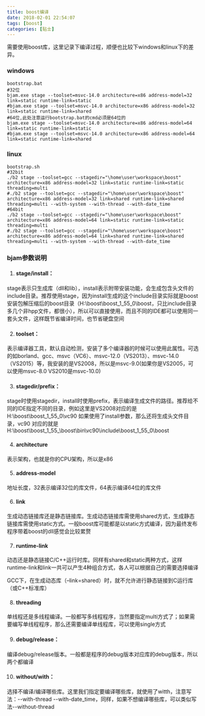 ```yaml
---
title: boost编译
date: 2018-02-01 22:54:07
tags: [boost]
categories: [贴士]
---
```


需要使用boost库，这里记录下编译过程<!-- more -->，顺便也比较下windows和linux下的差异。

### windows

```shell
bootstrap.bat
#32位
bjam.exe stage --toolset=msvc-14.0 architecture=x86 address-model=32 link=static runtime-link=static
#bjam.exe stage --toolset=msvc-14.0 architecture=x86 address-model=32 link=static runtime-link=shared
#64位,此处注意运行bootstrap.bat的cmd必须是64位的
bjam.exe stage --toolset=msvc-14.0 architecture=x86 address-model=64 link=static runtime-link=static
#bjam.exe stage --toolset=msvc-14.0 architecture=x86 address-model=64 link=static runtime-link=shared
```

### linux

```shell
bootstrap.sh
#32bit
./b2 stage --toolset=gcc --stagedir="\home\user\workspace\boost" architecture=x86 address-model=32 link=static runtime-link=static threading=multi
#./b2 stage --toolset=gcc --stagedir="\home\user\workspace\boost" architecture=x86 address-model=32 link=shared runtime-link=shared threading=multi --with-system --with-thread --with-date_time
#64bit
./b2 stage --toolset=gcc --stagedir="\home\user\workspace\boost" architecture=x86 address-model=64 link=static runtime-link=static threading=multi
#./b2 stage --toolset=gcc --stagedir="\home\user\workspace\boost" architecture=x86 address-model=64 link=shared runtime-link=shared threading=multi --with-system --with-thread --with-date_time
```



### bjam参数说明

1. #### stage/install：

stage表示只生成库（dll和lib），install表示附带安装功能，会生成包含头文件的include目录。推荐使用stage，因为install生成的这个include目录实际就是boost安装包解压缩后的boost目录（H:\boost\boost_1_55_0\boost，只比include目录多几个非hpp文件，都很小），所以可以直接使用，而且不同的IDE都可以使用同一套头文件，这样既节省编译时间，也节省硬盘空间

2. #### toolset：

表示编译器工具，默认自动检测，安装了多个编译器的时候可以使用此属性。可选的如borland、gcc、msvc（VC6）、msvc-12.0（VS2013）、msvc-14.0（VS2015）等，我安装的是VS2008，所以是msvc-9.0(如果你是VS2005，可以使用msvc-8.0 VS2010是msvc-10.0)

3. #### stagedir/prefix：

stage时使用stagedir，install时使用prefix，表示编译生成文件的路径。推荐给不同的IDE指定不同的目录，例如这里是VS2008对应的是 H:\boost\boost_1_55_0\vc90
如果使用了install参数，那么还将生成头文件目录，vc90 对应的就是 H:\boost\boost_1_55_\boost\bin\vc90\include\boost_1_55_0\boost

4. #### architecture

表示架构，也就是你的CPU架构，所以是x86

5. #### address-model

地址长度，32表示编译32位的库文件，64表示编译64位的库文件

6. #### link

生成动态链接库还是静态链接库。生成动态链接库需使用shared方式，生成静态链接库需使用static方式。一般boost库可能都是以static方式编译，因为最终发布程序带着boost的dll感觉会比较累赘

7. #### runtime-link

动态还是静态链接C/C++运行时库。同样有shared和static两种方式，这样runtime-link和link一共可以产生4种组合方式，各人可以根据自己的需要选择编译

GCC下，在生成动态库（–link=shared）时，就不允许进行静态链接到C运行库（或C++标准库）

8. #### threading

单线程还是多线程编译。一般都写多线程程序，当然要指定multi方式了；如果需要编写单线程程序，那么还需要编译单线程库，可以使用single方式

9. #### debug/release：

编译debug/release版本。一般都是程序的debug版本对应库的debug版本，所以两个都编译

10. #### without/with：

选择不编译/编译哪些库。这里我们指定要编译哪些库，就使用了witth，注意写法：--with-thread --with-date_time，同样，如果不想编译哪些库，可以类似写法--without-thread

